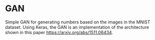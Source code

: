 # GAN
Simple GAN for generating numbers based on the images in the MNIST dataset.
Using Keras, the GAN is an implementation of the architecture shown in this paper https://arxiv.org/abs/1511.06434.
